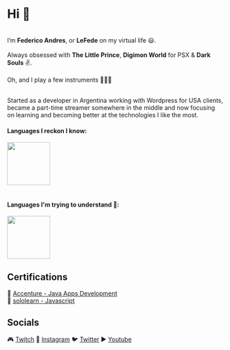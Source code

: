 # Hi 👋 
</br>
I’m <b>Federico Andres</b>, or <b>LeFede</b> on my virtual life 😃. 
</br></br>
Always obsessed with <b>The Little Prince</b>, <b>Digimon World</b> for PSX & <b>Dark Souls</b> ✌.
</br></br>
Oh, and I play a few instruments 🥁🎸🎹
</br></br>

Started as a developer in Argentina working with Wordpress for USA clients, became a part-time streamer somewhere in the middle and now focusing on learning and becoming better at the technologies I like the most.

<div>
  <h4>Languages I reckon I know:</h4>
  <img style='aspect-ratio: 1/1; width: 100px;' src='https://upload.wikimedia.org/wikipedia/commons/thumb/6/6a/JavaScript-logo.png/600px-JavaScript-logo.png?20120221235433'/>
</div>
</br>
<div>
  <h4>Languages I'm trying to understand 🤣:</h4>
  <img style='aspect-ratio: 1/1; width: 100px;' src='https://static1.personality-database.com/profile_images/1bef9cabd17a482083bd21db3708822c.png'/>
</div>

## Certifications
🔹 [Accenture - Java Apps Development](https://www.mediafire.com/view/9z55tmhe8c7vb93/Java.jpg/file)
</br>
🔹 [sololearn - Javascript](https://www.sololearn.com/certificates/course/en/26575590/1024/landscape/png)

## Socials
🎮 [Twitch](https://www.twitch.tv/lefede)
📸 [Instagram](https://www.instagram.com/lefedeok/)
🐦 [Twitter](https://twitter.com/lefedeok)
▶ [Youtube](https://youtube.com/lefede)

<!---
LeFede/LeFede is a ✨ special ✨ repository because its `README.md` (this file) appears on your GitHub profile.
You can click the Preview link to take a look at your changes.
--->
